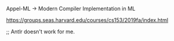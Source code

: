 Appel-ML -> Modern Compiler Implementation in ML

https://groups.seas.harvard.edu/courses/cs153/2019fa/index.html



;; Antlr doesn't work for me.
